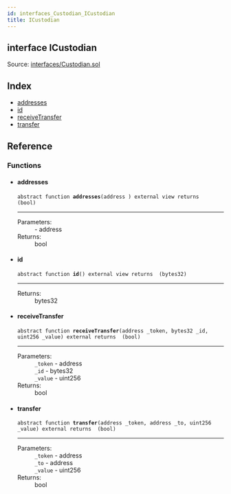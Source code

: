 ```yaml
---
id: interfaces_Custodian_ICustodian
title: ICustodian
---
```


<div class="contract-doc"><div class="contract"><h2 class="contract-header"><span class="contract-kind">interface</span> ICustodian</h2><div class="source">Source: <a href="git+https://github.com/SFT-Protocol/security-token/blob/v0.11.2/contracts/interfaces/Custodian.sol" target="_blank">interfaces/Custodian.sol</a></div></div><div class="index"><h2>Index</h2><ul><li><a href="interfaces_Custodian_ICustodian.html#addresses">addresses</a></li><li><a href="interfaces_Custodian_ICustodian.html#id">id</a></li><li><a href="interfaces_Custodian_ICustodian.html#receiveTransfer">receiveTransfer</a></li><li><a href="interfaces_Custodian_ICustodian.html#transfer">transfer</a></li></ul></div><div class="reference"><h2>Reference</h2><div class="functions"><h3>Functions</h3><ul><li><div class="item function"><span id="addresses" class="anchor-marker"></span><h4 class="name">addresses</h4><div class="body"><code class="signature"><span>abstract </span>function <strong>addresses</strong><span>(address ) </span><span>external </span><span>view </span><span>returns  (bool) </span></code><hr/><dl><dt><span class="label-parameters">Parameters:</span></dt><dd><div><code></code> - address</div></dd><dt><span class="label-return">Returns:</span></dt><dd>bool</dd></dl></div></div></li><li><div class="item function"><span id="id" class="anchor-marker"></span><h4 class="name">id</h4><div class="body"><code class="signature"><span>abstract </span>function <strong>id</strong><span>() </span><span>external </span><span>view </span><span>returns  (bytes32) </span></code><hr/><dl><dt><span class="label-return">Returns:</span></dt><dd>bytes32</dd></dl></div></div></li><li><div class="item function"><span id="receiveTransfer" class="anchor-marker"></span><h4 class="name">receiveTransfer</h4><div class="body"><code class="signature"><span>abstract </span>function <strong>receiveTransfer</strong><span>(address _token, bytes32 _id, uint256 _value) </span><span>external </span><span>returns  (bool) </span></code><hr/><dl><dt><span class="label-parameters">Parameters:</span></dt><dd><div><code>_token</code> - address</div><div><code>_id</code> - bytes32</div><div><code>_value</code> - uint256</div></dd><dt><span class="label-return">Returns:</span></dt><dd>bool</dd></dl></div></div></li><li><div class="item function"><span id="transfer" class="anchor-marker"></span><h4 class="name">transfer</h4><div class="body"><code class="signature"><span>abstract </span>function <strong>transfer</strong><span>(address _token, address _to, uint256 _value) </span><span>external </span><span>returns  (bool) </span></code><hr/><dl><dt><span class="label-parameters">Parameters:</span></dt><dd><div><code>_token</code> - address</div><div><code>_to</code> - address</div><div><code>_value</code> - uint256</div></dd><dt><span class="label-return">Returns:</span></dt><dd>bool</dd></dl></div></div></li></ul></div></div></div>
